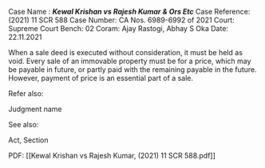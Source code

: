 Case Name : ***Kewal Krishan vs Rajesh Kumar & Ors Etc***
Case Reference: (2021) 11 SCR 588
Case Number: CA Nos. 6989-6992 of 2021
Court: Supreme Court
Bench: 02
Coram: Ajay Rastogi, Abhay S Oka
Date: 22.11.2021

When a sale deed is executed without consideration, it must be held as void.
Every sale of an immovable property must be for a price, which may be payable in future, or partly paid with the remaining payable in the future.
However, payment of price is an essential part of a sale.

Refer also:

Judgment name

See also:
 
Act, Section

PDF:
[[Kewal Krishan vs Rajesh Kumar, (2021) 11 SCR 588.pdf]]